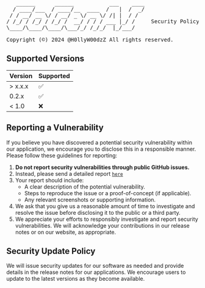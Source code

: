 <pre>
   ______      ______           ___    ____
  / ____/___  / ____/__  ____  /   |  /  _/
 / / __/ __ \/ / __/ _ \/ __ \/ /| |  / /  
/ /_/ / /_/ / /_/ /  __/ / / / ___ |_/ /     Security Policy
\____/\____/\____/\___/_/ /_/_/  |_/___/  

Copyright (©️) 2024 @H0llyW00dzZ All rights reserved.
</pre>

## Supported Versions

| Version | Supported          |
| ------- | ------------------ |
| > x.x.x | :white_check_mark: |
| 0.2.x   | :white_check_mark: |
| < 1.0   | :x:                |

## Reporting a Vulnerability

If you believe you have discovered a potential security vulnerability within our application, we encourage you to disclose this in a responsible manner. Please follow these guidelines for reporting:

1. **Do not report security vulnerabilities through public GitHub issues.**
2. Instead, please send a detailed report [`here`](https://github.com/H0llyW00dzZ/GoGenAI-Terminal-Chat/security/advisories/new)
3. Your report should include:
   - A clear description of the potential vulnerability.
   - Steps to reproduce the issue or a proof-of-concept (if applicable).
   - Any relevant screenshots or supporting information.
4. We ask that you give us a reasonable amount of time to investigate and resolve the issue before disclosing it to the public or a third party.
5. We appreciate your efforts to responsibly investigate and report security vulnerabilities. We will acknowledge your contributions in our release notes or on our website, as appropriate.

## Security Update Policy

We will issue security updates for our software as needed and provide details in the release notes for our applications. We encourage users to update to the latest versions as they become available.
